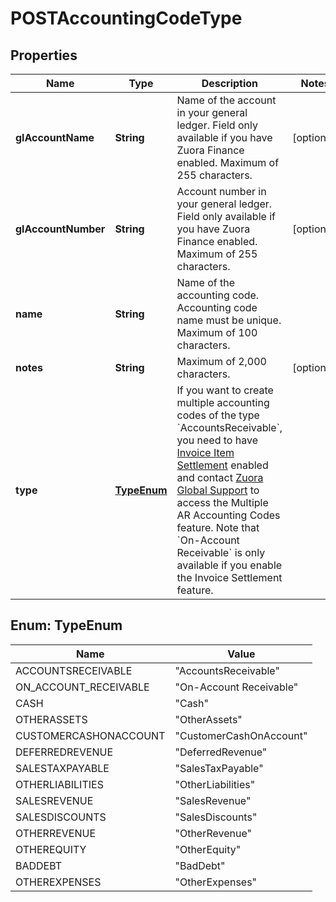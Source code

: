 

# POSTAccountingCodeType


## Properties

| Name | Type | Description | Notes |
|------------ | ------------- | ------------- | -------------|
|**glAccountName** | **String** | Name of the account in your general ledger.  Field only available if you have Zuora Finance enabled. Maximum of 255 characters.  |  [optional] |
|**glAccountNumber** | **String** | Account number in your general ledger.  Field only available if you have Zuora Finance enabled. Maximum of 255 characters.  |  [optional] |
|**name** | **String** | Name of the accounting code.  Accounting code name must be unique. Maximum of 100 characters.  |  |
|**notes** | **String** | Maximum of 2,000 characters.  |  [optional] |
|**type** | [**TypeEnum**](#TypeEnum) | If you want to create multiple accounting codes of the type &#x60;AccountsReceivable&#x60;, you need to have [Invoice Item Settlement](https://knowledgecenter.zuora.com/Billing/Billing_and_Payments/Invoice_Settlement/C_Invoice_Item_Settlement) enabled and contact [Zuora Global Support](http://support.zuora.com) to access the Multiple AR Accounting Codes feature.   Note that &#x60;On-Account Receivable&#x60; is only available if you enable the Invoice Settlement feature.   |  |



## Enum: TypeEnum

| Name | Value |
|---- | -----|
| ACCOUNTSRECEIVABLE | &quot;AccountsReceivable&quot; |
| ON_ACCOUNT_RECEIVABLE | &quot;On-Account Receivable&quot; |
| CASH | &quot;Cash&quot; |
| OTHERASSETS | &quot;OtherAssets&quot; |
| CUSTOMERCASHONACCOUNT | &quot;CustomerCashOnAccount&quot; |
| DEFERREDREVENUE | &quot;DeferredRevenue&quot; |
| SALESTAXPAYABLE | &quot;SalesTaxPayable&quot; |
| OTHERLIABILITIES | &quot;OtherLiabilities&quot; |
| SALESREVENUE | &quot;SalesRevenue&quot; |
| SALESDISCOUNTS | &quot;SalesDiscounts&quot; |
| OTHERREVENUE | &quot;OtherRevenue&quot; |
| OTHEREQUITY | &quot;OtherEquity&quot; |
| BADDEBT | &quot;BadDebt&quot; |
| OTHEREXPENSES | &quot;OtherExpenses&quot; |



